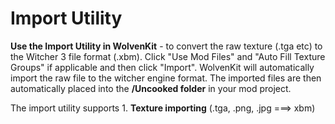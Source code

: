 # Import Utility

**Use the Import Utility in WolvenKit** - to convert the raw texture (.tga etc) to the Witcher 3 file format (.xbm). Click "Use Mod Files" and "Auto Fill Texture Groups" if applicable and then click "Import". WolvenKit will automatically import the raw file to the witcher engine format. The imported files are then automatically placed into the **/Uncooked folder** in your mod project.

The import utility supports 1. **Texture importing** (.tga, .png, .jpg ===> xbm)
